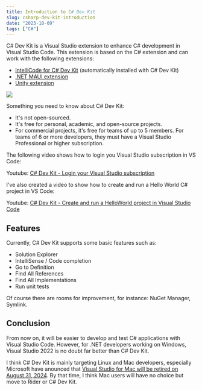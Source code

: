 ```yaml
---
title: Introduction to C# Dev Kit
slug: csharp-dev-kit-introduction
date: "2023-10-09"
tags: ["C#"]
---
```


C# Dev Kit is a Visual Studio extension to enhance C# development in Visual Studio Code. This extension is based on the C# extension and can work with the following extensions:

- [IntelliCode for C# Dev Kit](https://marketplace.visualstudio.com/items?itemName=ms-dotnettools.vscodeintellicode-csharp) (automatically installed with C# Dev Kit)
- [.NET MAUI extension](https://marketplace.visualstudio.com/items?itemName=ms-dotnettools.dotnet-maui)
- [Unity extension](https://marketplace.visualstudio.com/items?itemName=VisualStudioToolsForUnity.vstuc)

![](/blog-images/csharp_dev_kit.png)

Something you need to know about C# Dev Kit:

- It's not open-sourced.
- It's free for personal, academic, and open-source projects. 
- For commercial projects, it's free for teams of up to 5 members. For teams of 6 or more developers, they must have a Visual Studio Professional or higher subscription.

The following video shows how to login you Visual Studio subscription in VS Code:

Youtube: [C# Dev Kit - Login your Visual Studio subscription](https://www.youtube.com/watch?v=FPwCrmVFawU)

I've also created a video to show how to create and run a Hello World C# project in VS Code:

Youtube: [C# Dev Kit - Create and run a HelloWorld project in Visual Studio Code](https://www.youtube.com/watch?v=MSYtwrLI-jk)


## Features

Currently, C# Dev Kit supports some basic features such as:

- Solution Explorer
- IntelliSense / Code completion
- Go to Definition
- Find All References
- Find All Implementations
- Run unit tests

Of course there are rooms for improvement, for instance: NuGet Manager, Symlink.

## Conclusion

From now on, it will be easier to develop and test C# applications with Visual Studio Code. However, for .NET developers working on Windows, Visual Studio 2022 is no doubt far better than C# Dev Kit. 

I think C# Dev Kit is mainly targeting Linux and Mac developers, especially Microsoft have anounced that [Visual Studio for Mac will be retired on August 31, 2024](https://learn.microsoft.com/en-us/lifecycle/announcements/visual-studio-mac-end-of-servicing). By that time, I think Mac users will have no choice but move to Rider or C# Dev Kit.

